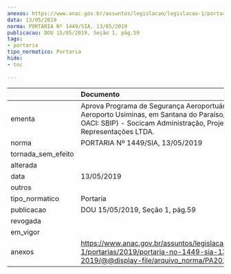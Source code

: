 ```yaml
---
anexos: https://www.anac.gov.br/assuntos/legislacao/legislacao-1/portarias/2019/portaria-no-1449-sia-13-05-2019/@@display-file/arquivo_norma/PA2019-1449.pdf
data: 13/05/2019
norma: PORTARIA Nº 1449/SIA, 13/05/2019
publicacao: DOU 15/05/2019, Seção 1, pág.59
tags:
- portaria
tipo_normatico: Portaria
hide: 
- toc 
 
---
```


|                    | Documento                                                                                                                                                               |
|:-------------------|:------------------------------------------------------------------------------------------------------------------------------------------------------------------------|
| ementa             | Aprova Programa de Segurança Aeroportuária do Aeroporto Usiminas, em Santana do Paraíso/MG (código OACI: SBIP) - Socicam Administração, Projetos e Representações LTDA. |
| norma              | PORTARIA Nº 1449/SIA, 13/05/2019                                                                                                                                        |
| tornada_sem_efeito |                                                                                                                                                                         |
| alterada           |                                                                                                                                                                         |
| data               | 13/05/2019                                                                                                                                                              |
| outros             |                                                                                                                                                                         |
| tipo_normatico     | Portaria                                                                                                                                                                |
| publicacao         | DOU 15/05/2019, Seção 1, pág.59                                                                                                                                         |
| revogada           |                                                                                                                                                                         |
| em_vigor           |                                                                                                                                                                         |
| anexos             | https://www.anac.gov.br/assuntos/legislacao/legislacao-1/portarias/2019/portaria-no-1449-sia-13-05-2019/@@display-file/arquivo_norma/PA2019-1449.pdf                    |